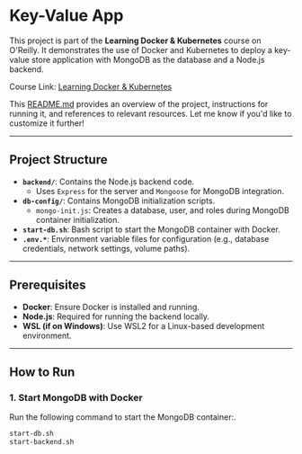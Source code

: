 # Key-Value App

This project is part of the **Learning Docker & Kubernetes** course on O'Reilly. It demonstrates the use of Docker and Kubernetes to deploy a key-value store application with MongoDB as the database and a Node.js backend.

Course Link: [Learning Docker & Kubernetes](https://learning.oreilly.com/course/docker-and-kubernetes/9781837025077/)

This [README.md](http://_vscodecontentref_/2) provides an overview of the project, instructions for running it, and references to relevant resources. Let me know if you'd like to customize it further!

---

## Project Structure

- **`backend/`**: Contains the Node.js backend code.
  - Uses `Express` for the server and `Mongoose` for MongoDB integration.
- **`db-config/`**: Contains MongoDB initialization scripts.
  - `mongo-init.js`: Creates a database, user, and roles during MongoDB container initialization.
- **`start-db.sh`**: Bash script to start the MongoDB container with Docker.
- **`.env.*`**: Environment variable files for configuration (e.g., database credentials, network settings, volume paths).

---

## Prerequisites

- **Docker**: Ensure Docker is installed and running.
- **Node.js**: Required for running the backend locally.
- **WSL (if on Windows)**: Use WSL2 for a Linux-based development environment.

---

## How to Run

### 1. Start MongoDB with Docker
Run the following command to start the MongoDB container:.

```bash
start-db.sh
start-backend.sh
```